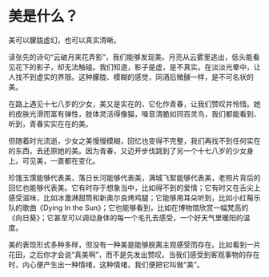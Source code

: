 # 美是什么？

美可以朦胧虚幻，也可以真实清晰。

读张先的诗句“云破月来花弄影”，我们能够发现美。月亮从云雾里逃出，低头能看见花下的影子，却无法触碰。我们知道，影子是虚，是不真实。在淡淡光晕中，让人找不到虚实的界限。这种朦胧、模糊的感觉，同酒后微醺一样，是不可名状的美。

在路上遇见十七八岁的少女，美又是实在的，它化作青春，让我们赞叹并怜惜。她的皮肤光滑而富有弹性，肢体灵活得像猫，嗓音清脆如同百灵鸟，我们都能看到、听到，青春实实在在的美。

但随着时光流逝，少女之美慢慢模糊，回忆也变得不完整，我们再找不到任何实在的东西，去还原她的美。因为青春，又迈开步伐跳到了另一个十七八岁的少女身上。可见美，一直都在变化。

珍馐玉馔能够代表美，落日长河能够代表美，满城飞絮能够代表美，老照片背后的回忆也能够代表美。它有时存于想象当中，比如得不到的爱情；它有时又在舌尖上感受滋味，比如冰激淋甜筒和新奥尔良烤鸡腿；它能够用耳朵听到，比如小红莓乐队的歌曲《Dying In the Sun》；它也能够看到，比如在博物馆欣赏一幅梵高的《向日葵》；它甚至可以调动身体的每一个毛孔去感受，一个好天气里暖阳的温度。

美的表现形式多种多样，但没有一种美是能够脱离主观感受而存在。比如看到一片花田，之后你才会说“真美啊”，而不是先发出赞叹。当我们感受到客观事物的存在时，内心便产生出一种情绪，这种情绪，我们便把它叫做“美”。


